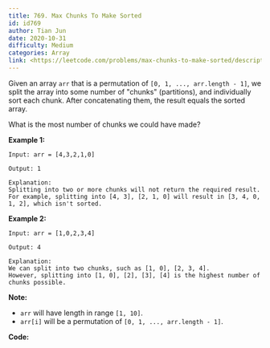 ```yaml
---
title: 769. Max Chunks To Make Sorted
id: id769
author: Tian Jun
date: 2020-10-31
difficulty: Medium
categories: Array
link: <https://leetcode.com/problems/max-chunks-to-make-sorted/description/>
---
```


Given an array `arr` that is a permutation of `[0, 1, ..., arr.length - 1]`,
we split the array into some number of "chunks" (partitions), and individually
sort each chunk.  After concatenating them, the result equals the sorted
array.

What is the most number of chunks we could have made?

**Example 1:**
            
	Input: arr = [4,3,2,1,0]    
	Output: 1    
	Explanation:    Splitting into two or more chunks will not return the required result.    For example, splitting into [4, 3], [2, 1, 0] will result in [3, 4, 0, 1, 2], which isn't sorted.    

**Example 2:**
            
	Input: arr = [1,0,2,3,4]    
	Output: 4    
	Explanation:    We can split into two chunks, such as [1, 0], [2, 3, 4].    However, splitting into [1, 0], [2], [3], [4] is the highest number of chunks possible.    

**Note:**

  * `arr` will have length in range `[1, 10]`.
  * `arr[i]` will be a permutation of `[0, 1, ..., arr.length - 1]`.




**Code:**
